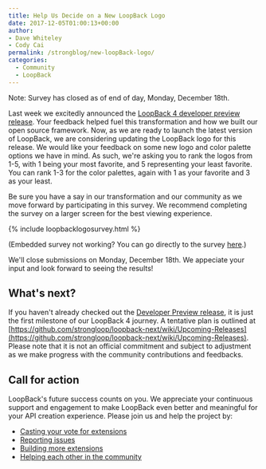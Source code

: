 ```yaml
---
title: Help Us Decide on a New LoopBack Logo
date: 2017-12-05T01:00:13+00:00
author: 
- Dave Whiteley
- Cody Cai
permalink: /strongblog/new-loopBack-logo/
categories:
  - Community
  - LoopBack
---
```


Note: Survey has closed as of end of day, Monday, December 18th.

Last week we excitedly announced the [LoopBack 4 developer preview release](https://strongloop.com/strongblog/loopback-4-developer-preview-release). Your feedback helped fuel this transformation and how we built our open source framework. Now, as we are ready to launch the latest version of LoopBack, we are considering updating the LoopBack logo for this release. We would like your feedback on some new logo and color palette options we have in mind. As such, we're asking you to rank the logos from 1-5, with 1 being your most favorite, and 5 representing your least favorite. You can rank 1-3 for the color palettes, again with 1 as your favorite and 3 as your least.

Be sure you have a say in our transformation and our community as we move forward by participating in this survey. We recommend completing the survey on a larger screen for the best viewing experience.

<!--more-->

{% include loopbacklogosurvey.html %}

(Embedded survey not working? You can go directly to the survey [here](https://www.surveymonkey.com/r/MRKFWVY).)

We'll close submissions on Monday, December 18th. We appeciate your input and look forward to seeing the results!

## What's next?

If you haven't already checked out the [Developer Preview release](https://strongloop.com/strongblog/loopback-4-developer-preview-release), it is just the first milestone of our LoopBack 4 journey. A tentative plan is outlined at [https://github.com/strongloop/loopback-next/wiki/Upcoming-Releases](https://github.com/strongloop/loopback-next/wiki/Upcoming-Releases). Please note that it is not an official commitment and subject to adjustment as we make progress with the community contributions and feedbacks.

## Call for action

LoopBack's future success counts on you. We appreciate your continuous support and engagement to make LoopBack even better and meaningful for your API creation experience. Please join us and help the project by:

* [Casting your vote for extensions](https://github.com/strongloop/loopback-next/issues/512)
* [Reporting issues](https://github.com/strongloop/loopback-next/issues)
* [Building more extensions](https://github.com/strongloop/loopback-next/issues/647)
* [Helping each other in the community](https://groups.google.com/forum/#!forum/loopbackjs)



